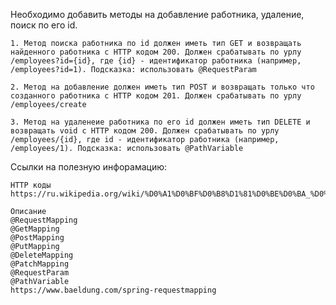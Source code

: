 Необходимо добавить методы на добавление работника, удаление, поиск по его id.

    1. Метод поиска работника по id должен иметь тип GET и возвращать найденного работника с HTTP кодом 200. Должен срабатывать по урлу /employees?id={id}, где {id} - идентификатор работника (например, /employees?id=1). Подсказка: использовать @RequestParam

    2. Метод на добавление должен иметь тип POST и возвращать только что созданного работника с HTTP кодом 201. Должен срабатывать по урлу /employees/create

    3. Метод на удаленеие работника по его id должен иметь тип DELETE и возвращать void с HTTP кодом 200. Должен срабатывать по урлу /employees/{id}, где id - идентификатор работника (например, /employees/1). Подсказка: использовать @PathVariable
    
Ссылки на полезную инфорамацию:

    HTTP коды
    https://ru.wikipedia.org/wiki/%D0%A1%D0%BF%D0%B8%D1%81%D0%BE%D0%BA_%D0%BA%D0%BE%D0%B4%D0%BE%D0%B2_%D1%81%D0%BE%D1%81%D1%82%D0%BE%D1%8F%D0%BD%D0%B8%D1%8F_HTTP
    
    Описание
    @RequestMapping
    @GetMapping
    @PostMapping
    @PutMapping
    @DeleteMapping
    @PatchMapping
    @RequestParam
    @PathVariable
    https://www.baeldung.com/spring-requestmapping
